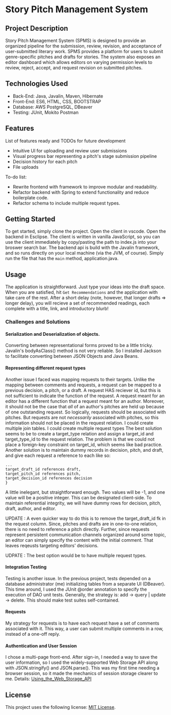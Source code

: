 # Story Pitch Management System 

## Project Description

Story Pitch Management System (SPMS) is designed to provide an organized pipeline for the submission, review, revision, and acceptance of user-submitted literary work. SPMS provides a platform for users to submit genre-specific pitches and drafts for stories. The system also exposes an editor dashboard which allows editors on varying permission levels to review, reject, accept, and request revision on submitted pitches. 

## Technologies Used

* Back-End:  Java, Javalin, Maven, Hibernate
* Front-End: ES6, HTML, CSS, BOOTSTRAP
* Database:  AWS PostgreSQL, DBeaver
* Testing:   JUnit, Mokito Postman

## Features

List of features ready and TODOs for future development
* Intuitive UI for uploading and review user submissions 
* Visual progress bar representing a pitch's stage submission pipeline
* Decision history for each pitch
* File uploads


To-do list:
* Rewrite frontend with framework to improve modular and readability. 
* Refactor backend with Spring to extend functionality and reduce boilerplate code. 
* Refactor schema to include multiple request types. 

## Getting Started

To get started, simply clone the project. 
Open the client in vscode. Open the backend in Esclipse. 
The client is written in vanilla JavaScript, so you can 
use the client immediately by copy/pasting the path to 
index.js into your broswer search bar. The backend api
is build with the Javalin framework, and so runs directly
on your local machine (via the JVM, of course). Simply 
run the file that has the `main` method, application.java. 

## Usage

The application is straightforward. Just type your ideas into the draft space.
When you are satisfied, hit  `Get Recommendations` and the application with take
care of the rest. After a short delay (note, however, that longer drafts => longer delay), 
you will recieve a set of recommended readings, each complete with a title, link, and 
introductory blurb!

### Challenges and Solutions 

#### Serialization and Deserialization of objects. 
Converting between representational forms proved to be a little tricky. 
Javalin's bodyAsClass() method is not very reliable. So I installed 
Jackson to facilitate converting between JSON Objects and Java Beans. 

#### Representing different request types

Another issue I faced was mapping requests to their targets. Unlike the mapping between 
comments and requests, a request can be mapped to a previous decision, a pitch, or a draft. 
A request HAS reciever id, but this is not sufficient to indicate the function of the request. 
A request meant for an editor has a different function that a request meant for an author. 
Moreover, it should not be the case that *all* of an author's pitches are held up because of one 
outstanding request. So logically, requests should be associated with pitches. But requests
are not *necessarily* associated with pitches, so this information should not be placed in the 
request relation. I could create multiple join tables. I could create multiple request types 
The best solution seems to be to create a target_type relation and assign a target_id and 
target_type_id to the request relation. The problem is that we could not place a foreign-key 
constraint on target_id, which seems like bad practice. Another solution is to maintain dummy 
records in decision, pitch, and draft, and give each request a reference to each like so: 

	...
	target_draft_id references draft,
	target_pitch_id references pitch,
	target_decision_id references decision 
	}

A little inelegant, but straightforward enough. Two values will be -1, and one value will be a 
positive integer. This can be designated client-side. To maintain referential integrity, 
we will have dummy rows for decision, pitch, draft, author, and editor. 

UPDATE : A even quicker way to do this is to remove the target_draft_id fk in the request column. Since, 
pitches and drafts are in one-to-one relation, there is no need to reference a pitch directly. Further, 
since requests represent persistent communication channels organized around some topic, an editor can 
simply specify the content with the initial comment. That leaves reqeusts targeting editors' decisions. 

UDPATE : The best option would be to have multiple request types. 

#### Integration Testing
Testing is another issue. In the previous project, tests depended on a database administrator (me) 
initializing tables from a separate UI (DBeaver). This time around, I used the JUnit @order annotation 
to specify the execution of DAO unit tests. Generally, the strategy is: add -> query | update -> delete. 
This should make test suites self-contained.

#### Requests
My strategy for requests is to have each request have a set of comments associated with it. 
This way, a user can submit multiple comments in a row, instead of a one-off reply. 

#### Authentication and User Session 
I chose a multi-page front-end. After sign-in, I needed a way to save the user information, so
I used the widely-supported Web Storage API along with JSON.stringify() and JSON.parse(). This was
my first time needing a browser session, so it made the mechanics of session storage clearer to me. 
Details: [Using_the_Web_Storage_API](https://developer.mozilla.org/en-US/docs/Web/API/Web_Storage_API/Using_the_Web_Storage_API) 

## License

This project uses the following license: [MIT License](https://opensource.org/licenses/MIT).
